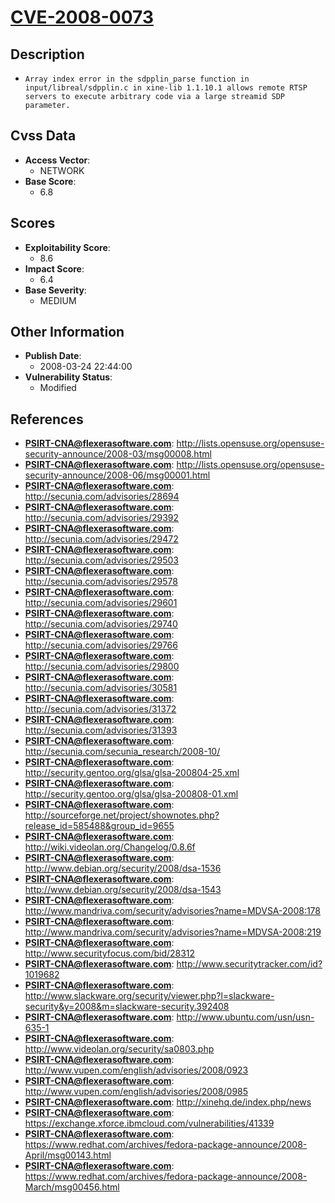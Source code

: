 
# [CVE-2008-0073](https://cve.mitre.org/cgi-bin/cvename.cgi?name=CVE-2008-0073)

## Description

- `Array index error in the sdpplin_parse function in input/libreal/sdpplin.c in xine-lib 1.1.10.1 allows remote RTSP servers to execute arbitrary code via a large streamid SDP parameter.`

## Cvss Data

- **Access Vector**:
  - NETWORK
- **Base Score**:
  - 6.8

## Scores

- **Exploitability Score**:
  - 8.6
- **Impact Score**:
  - 6.4
- **Base Severity**:
  - MEDIUM

## Other Information

- **Publish Date**:
  - 2008-03-24 22:44:00
- **Vulnerability Status**:
  - Modified

## References

- **PSIRT-CNA@flexerasoftware.com**: http://lists.opensuse.org/opensuse-security-announce/2008-03/msg00008.html
- **PSIRT-CNA@flexerasoftware.com**: http://lists.opensuse.org/opensuse-security-announce/2008-06/msg00001.html
- **PSIRT-CNA@flexerasoftware.com**: http://secunia.com/advisories/28694
- **PSIRT-CNA@flexerasoftware.com**: http://secunia.com/advisories/29392
- **PSIRT-CNA@flexerasoftware.com**: http://secunia.com/advisories/29472
- **PSIRT-CNA@flexerasoftware.com**: http://secunia.com/advisories/29503
- **PSIRT-CNA@flexerasoftware.com**: http://secunia.com/advisories/29578
- **PSIRT-CNA@flexerasoftware.com**: http://secunia.com/advisories/29601
- **PSIRT-CNA@flexerasoftware.com**: http://secunia.com/advisories/29740
- **PSIRT-CNA@flexerasoftware.com**: http://secunia.com/advisories/29766
- **PSIRT-CNA@flexerasoftware.com**: http://secunia.com/advisories/29800
- **PSIRT-CNA@flexerasoftware.com**: http://secunia.com/advisories/30581
- **PSIRT-CNA@flexerasoftware.com**: http://secunia.com/advisories/31372
- **PSIRT-CNA@flexerasoftware.com**: http://secunia.com/advisories/31393
- **PSIRT-CNA@flexerasoftware.com**: http://secunia.com/secunia_research/2008-10/
- **PSIRT-CNA@flexerasoftware.com**: http://security.gentoo.org/glsa/glsa-200804-25.xml
- **PSIRT-CNA@flexerasoftware.com**: http://security.gentoo.org/glsa/glsa-200808-01.xml
- **PSIRT-CNA@flexerasoftware.com**: http://sourceforge.net/project/shownotes.php?release_id=585488&group_id=9655
- **PSIRT-CNA@flexerasoftware.com**: http://wiki.videolan.org/Changelog/0.8.6f
- **PSIRT-CNA@flexerasoftware.com**: http://www.debian.org/security/2008/dsa-1536
- **PSIRT-CNA@flexerasoftware.com**: http://www.debian.org/security/2008/dsa-1543
- **PSIRT-CNA@flexerasoftware.com**: http://www.mandriva.com/security/advisories?name=MDVSA-2008:178
- **PSIRT-CNA@flexerasoftware.com**: http://www.mandriva.com/security/advisories?name=MDVSA-2008:219
- **PSIRT-CNA@flexerasoftware.com**: http://www.securityfocus.com/bid/28312
- **PSIRT-CNA@flexerasoftware.com**: http://www.securitytracker.com/id?1019682
- **PSIRT-CNA@flexerasoftware.com**: http://www.slackware.org/security/viewer.php?l=slackware-security&y=2008&m=slackware-security.392408
- **PSIRT-CNA@flexerasoftware.com**: http://www.ubuntu.com/usn/usn-635-1
- **PSIRT-CNA@flexerasoftware.com**: http://www.videolan.org/security/sa0803.php
- **PSIRT-CNA@flexerasoftware.com**: http://www.vupen.com/english/advisories/2008/0923
- **PSIRT-CNA@flexerasoftware.com**: http://www.vupen.com/english/advisories/2008/0985
- **PSIRT-CNA@flexerasoftware.com**: http://xinehq.de/index.php/news
- **PSIRT-CNA@flexerasoftware.com**: https://exchange.xforce.ibmcloud.com/vulnerabilities/41339
- **PSIRT-CNA@flexerasoftware.com**: https://www.redhat.com/archives/fedora-package-announce/2008-April/msg00143.html
- **PSIRT-CNA@flexerasoftware.com**: https://www.redhat.com/archives/fedora-package-announce/2008-March/msg00456.html
